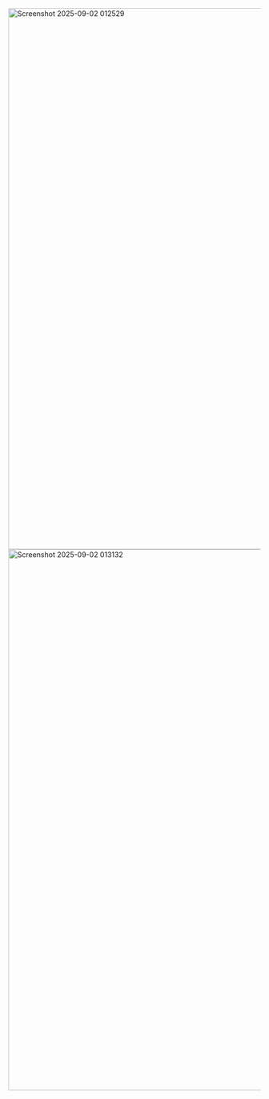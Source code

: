 <img width="1920" height="1080" alt="Screenshot 2025-09-02 012529" src="https://github.com/user-attachments/assets/68d6fc9f-acb5-4c17-ab67-49cbe5836991" />
<img width="1920" height="1080" alt="Screenshot 2025-09-02 013132" src="https://github.com/user-attachments/assets/d777aa43-4624-4cd9-90c9-01bbaa80bf6c" />
